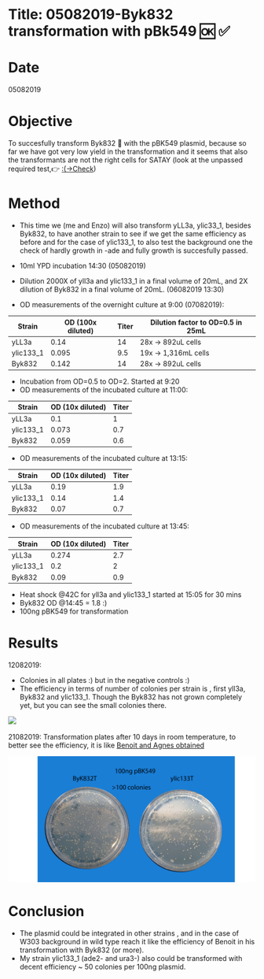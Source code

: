 # Title: 05082019-Byk832 transformation with pBk549 :ok: :white_check_mark:

# Date
05082019

# Objective

To succesfully transform Byk832 :pray: with the pBK549 plasmid, because so far we have got very low yield in the transformation and it seems that also the transformants are not the right cells for SATAY (look at the unpassed required test,:point_right: [:(->Check](../2019-07/2019-07-31-Extra-checking-steps-SATAY-Byk832T.md))

# Method

- This time we (me and Enzo) will also transform yLL3a, ylic33_1, besides Byk832, to have another strain to see if we get the same efficiency as before and for the case of ylic133_1, to also test the background one the check of hardly growth in -ade and fully growth  is succesfully passed.

- 10ml YPD incubation 14:30 (05082019)
- Dilution 2000X of yll3a and ylic133_1 in a final volume of 20mL, and 2X dilution of Byk832 in a final volume of 20mL. (06082019 13:30)
- OD measurements of the overnight culture at 9:00 (07082019):

| Strain  | OD (100x diluted) | Titer| Dilution factor to OD=0.5 in 25mL|
|---|---|---|---|
|yLL3a   | 0.14 | 14| 28x -> 892uL cells|
|ylic133_1  | 0.095 |9.5| 19x -> 1,316mL cells|
|Byk832  | 0.142 |14| 28x -> 892uL cells|

- Incubation from OD=0.5 to OD=2. Started at 9:20
- OD measurements of the incubated culture at 11:00:

| Strain  | OD (10x diluted) | Titer|
|---|---|---|
|yLL3a   | 0.1 | 1|
|ylic133_1  | 0.073 |0.7|
|Byk832  | 0.059 |0.6|
- OD measurements of the incubated culture at 13:15:

| Strain  | OD (10x diluted) | Titer|
|---|---|---|
|yLL3a   | 0.19 | 1.9|
|ylic133_1  | 0.14 |1.4|
|Byk832  | 0.07 |0.7|
- OD measurements of the incubated culture at 13:45:

| Strain  | OD (10x diluted) | Titer|
|---|---|---|
|yLL3a   | 0.274 | 2.7|
|ylic133_1  | 0.2 |2|
|Byk832  | 0.09 |0.9|

- Heat shock @42C for yll3a and ylic133_1 started at 15:05 for 30 mins
- Byk832 OD @14:45 = 1.8 :)
- 100ng pBK549 for transformation
# Results

12082019:

- Colonies in all plates :) but  in the negative controls :)
- The efficiency in terms of number of colonies per strain is , first yll3a, Byk832 and ylic133_1. Though the Byk832 has not grown completely yet, but you can see the small colonies there.

![](../Images/12082019-Byk832-ylic133-yll3a+pBk549-colonies.png)

21082019:  Transformation plates after 10 days in room temperature, to better see the efficiency, it is like [Benoit and Agnes obtained](../2019-07/2019-07-10_Byk832-transformation-pBk549.md)

![](../Images/Byk832T-ylic133T-21082019-colonies.png)

# Conclusion
- The plasmid could be integrated in other strains , and in the case of W303 background in wild type reach it like the efficiency of Benoit in his transformation with Byk832 (or more).
- My strain ylic133_1 (ade2- and ura3-) also could be transformed with decent efficiency ~ 50 colonies per 100ng plasmid.
